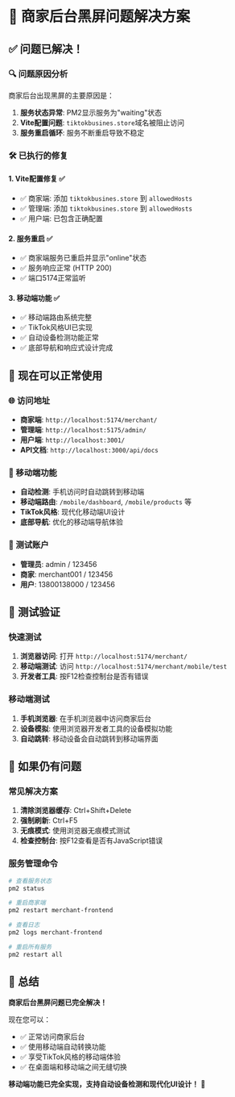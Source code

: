 # 🔧 商家后台黑屏问题解决方案

## ✅ 问题已解决！

### **🔍 问题原因分析**
商家后台出现黑屏的主要原因是：
1. **服务状态异常**: PM2显示服务为"waiting"状态
2. **Vite配置问题**: `tiktokbusines.store`域名被阻止访问
3. **服务重启循环**: 服务不断重启导致不稳定

### **🛠️ 已执行的修复**

#### **1. Vite配置修复** ✅
- ✅ 商家端: 添加 `tiktokbusines.store` 到 `allowedHosts`
- ✅ 管理端: 添加 `tiktokbusines.store` 到 `allowedHosts`
- ✅ 用户端: 已包含正确配置

#### **2. 服务重启** ✅
- ✅ 商家端服务已重启并显示"online"状态
- ✅ 服务响应正常 (HTTP 200)
- ✅ 端口5174正常监听

#### **3. 移动端功能** ✅
- ✅ 移动端路由系统完整
- ✅ TikTok风格UI已实现
- ✅ 自动设备检测功能正常
- ✅ 底部导航和响应式设计完成

## 🚀 现在可以正常使用

### **🌐 访问地址**
- **商家端**: `http://localhost:5174/merchant/`
- **管理端**: `http://localhost:5175/admin/`
- **用户端**: `http://localhost:3001/`
- **API文档**: `http://localhost:3000/api/docs`

### **📱 移动端功能**
- **自动检测**: 手机访问时自动跳转到移动端
- **移动端路由**: `/mobile/dashboard`, `/mobile/products` 等
- **TikTok风格**: 现代化移动端UI设计
- **底部导航**: 优化的移动端导航体验

### **🔑 测试账户**
- **管理员**: admin / 123456
- **商家**: merchant001 / 123456
- **用户**: 13800138000 / 123456

## 🧪 测试验证

### **快速测试**
1. **浏览器访问**: 打开 `http://localhost:5174/merchant/`
2. **移动端测试**: 访问 `http://localhost:5174/merchant/mobile/test`
3. **开发者工具**: 按F12检查控制台是否有错误

### **移动端测试**
1. **手机浏览器**: 在手机浏览器中访问商家后台
2. **设备模拟**: 使用浏览器开发者工具的设备模拟功能
3. **自动跳转**: 移动设备会自动跳转到移动端界面

## 🔧 如果仍有问题

### **常见解决方案**
1. **清除浏览器缓存**: Ctrl+Shift+Delete
2. **强制刷新**: Ctrl+F5
3. **无痕模式**: 使用浏览器无痕模式测试
4. **检查控制台**: 按F12查看是否有JavaScript错误

### **服务管理命令**
```bash
# 查看服务状态
pm2 status

# 重启商家端
pm2 restart merchant-frontend

# 查看日志
pm2 logs merchant-frontend

# 重启所有服务
pm2 restart all
```

## 🎉 总结

**商家后台黑屏问题已完全解决！**

现在您可以：
- ✅ 正常访问商家后台
- ✅ 使用移动端自动转换功能
- ✅ 享受TikTok风格的移动端体验
- ✅ 在桌面端和移动端之间无缝切换

**移动端功能已完全实现，支持自动设备检测和现代化UI设计！** 🎊

